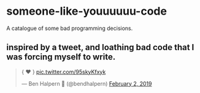 # someone-like-youuuuuu-code
A catalogue of some bad programming decisions.

## inspired by a tweet, and loathing bad code that I was forcing myself to write.

<blockquote class="twitter-tweet" data-lang="en"><p lang="und" dir="ltr">{ ❤️ } <a href="https://t.co/95skyKfxyk">pic.twitter.com/95skyKfxyk</a></p>&mdash; Ben Halpern 🤗 (@bendhalpern) <a href="https://twitter.com/bendhalpern/status/1091535397543464960?ref_src=twsrc%5Etfw">February 2, 2019</a></blockquote>
<script async src="https://platform.twitter.com/widgets.js" charset="utf-8"></script>
